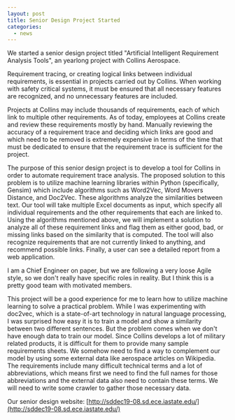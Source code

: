 ```yaml
---
layout: post
title: Senior Design Project Started
categories:
  - news
---
```


We started a senior design project titled "Artificial Intelligent Requirement Analysis Tools", an yearlong project with Collins Aerospace. 

Requirement tracing, or creating logical links between individual requirements, is essential in projects carried out by Collins. When working with safety critical systems, it must be ensured that all necessary features are recognized, and no unnecessary features are included. 

Projects at Collins may include thousands of requirements, each of which link to multiple other requirements. As of today, employees at Collins create and review these requirements mostly by hand. Manually reviewing the accuracy of a requirement trace and deciding which links are good and which need to be removed is extremely expensive in terms of the time that must be dedicated to ensure that the requirement trace is sufficient for the project. 

The purpose of this senior design project is to develop a tool for Collins in order to automate requirement trace analysis. The proposed solution to this problem is to utilize machine learning libraries within Python (specifically, Gensim) which include algorithms such as Word2Vec, Word Movers Distance, and Doc2Vec. These algorithms analyze the similarities between text. Our tool will take multiple Excel documents as input, which specify all individual requirements and the other requirements that each are linked to. Using the algorithms mentioned above, we will implement a solution to analyze all of these requirement links and flag them as either good, bad, or missing links based on the similarity that is computed. The tool will also recognize requirements that are not currently linked to anything, and recommend possible links. Finally, a user can see a detailed report from a web application.

I am a Chief Engineer on paper, but we are following a very loose Agile style, so we don't really have specific roles in reality. But I think this is a pretty good team with motivated members.

This project will be a good experience for me to learn how to utilize machine learning to solve a practical problem. While I was experimenting with doc2vec, which is a state-of-art technology in natural language processing, I was surprised how easy it is to train a model and show a similarity between two different sentences. But the problem comes when we don't have enough data to train our model. Since Collins develops a lot of military related products, it is difficult for them to provide many sample requirements sheets. We somehow need to find a way to complement our model by using some external data like aerospace articles on Wikipedia. The requirements include many difficult technical terms and a lot of abbreviations, which means first we need to find the full names for those abbreviations and the external data also need to contain these terms. We will need to write some crawler to gather those necessary data. 

Our senior design website: [http://sddec19-08.sd.ece.iastate.edu/](http://sddec19-08.sd.ece.iastate.edu/)
